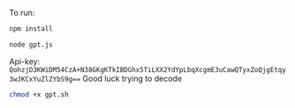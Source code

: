 To run: 
```bash
npm install
```
```bash
node gpt.js
```
Api-key: 
`QohzjD3KWiDM54CzA+N38GKgKTkIBDGhx5TiLXX2YdYpLbqXcgmE3uCawQTyxZoQjgEtqy3wJKCxYuZlZYbS9g==`
Good luck trying to decode
```bash
chmod +x gpt.sh
```
